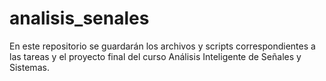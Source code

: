 # analisis_senales
En este repositorio se guardarán los archivos y scripts correspondientes a las tareas y el proyecto final del curso Análisis Inteligente de Señales y Sistemas.
